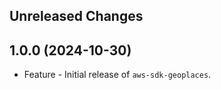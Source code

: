 Unreleased Changes
------------------

1.0.0 (2024-10-30)
------------------

* Feature - Initial release of `aws-sdk-geoplaces`.

